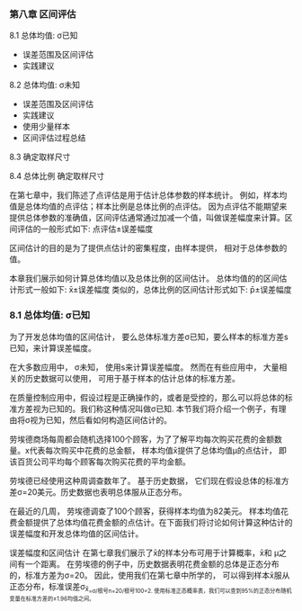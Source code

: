 ### 第八章 区间评估
  8.1 总体均值: σ已知
  * 误差范围及区间评估
  * 实践建议
  
  8.2 总体均值: σ未知
  * 误差范围及区间评估
  * 实践建议
  * 使用少量样本
  * 区间评估过程总结
  
  8.3 确定取样尺寸
  
  8.4 总体比例
  确定取样尺寸

  在第七章中，我们陈述了点评估是用于估计总体参数的样本统计。 例如，样本均值是总体均值的点评估；样本比例是总体比例的点评估。 因为点评估不能期望来提供总体参数的准确值，区间评估通常通过加减一个值，叫做误差幅度来计算。区间评估的一般形式如下: 点评估±误差幅度
  
  区间估计的目的是为了提供点估计的密集程度，由样本提供， 相对于总体参数的值。
  
  本章我们展示如何计算总体均值以及总体比例的区间估计。 总体均值的的区间估计形式一般如下: x̄±误差幅度
  类似的，总体比例的区间估计形式如下: p̄±误差幅度
  
### 8.1 总体均值: σ已知
  为了开发总体均值的区间估计， 要么总体标准方差σ已知，要么样本的标准方差s已知，来计算误差幅度。
  
  在大多数应用中， σ未知， 使用s来计算误差幅度。 然而在有些应用中， 大量相关的历史数据可以使用， 可用于基于样本的估计总体的标准方差。 
  
  在质量控制应用中，假设过程是正确操作的，或者是受控的，那么可以将总体的标准方差视为已知的。我们称这种情况叫做σ已知. 本节我们将介绍一个例子，有理由将σ视为已知，然后看如何构造区间估计的。
  
  劳埃德商场每周都会随机选择100个顾客，为了了解平均每次购买花费的金额数量。x代表每次购买中花费的总金额， 样本均值x̄提供了总体均值μ的点估计， 即该百货公司平均每个顾客每次购买花费的平均金额。
  
  劳埃德已经使用这种周调查数年了。 基于历史数据， 它们现在假设总体的标准方差σ=20美元。历史数据也表明总体服从正态分布。
  
  在最近的几周， 劳埃德调查了100个顾客，获得样本均值为82美元。 样本均值花费金额提供了总体均值花费金额的点估计。在下面我们将讨论如何计算这种估计的误差幅度和开发总体均值的区间估计。
  
  误差幅度和区间估计
  在第七章我们展示了x̄的样本分布可用于计算概率，x̄和 μ之间有一个距离。
  在劳埃德的例子中，历史数据表明花费金额的总体是正态分布的，标准方差为σ=20。 因此，使用我们在第七章中所学的， 可以得到样本x̄服从正态分布，标准误差σ<sub>x̄<sub>=σ/根号n=20/根号100=2. 
  使用标准正态概率表，我们可以查到95%的正态分布随机变量在标准方差的±1.96均值之间。

